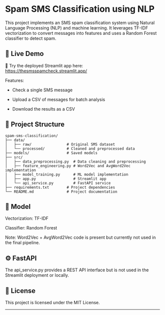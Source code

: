 # Spam SMS Classification using NLP

This project implements an SMS spam classification system using Natural Language Processing (NLP) and machine learning. It leverages TF-IDF vectorization to convert messages into features and uses a Random Forest classifier to detect spam.

## 🚀 Live Demo
🔗 Try the deployed Streamlit app here: https://thesmsspamcheck.streamlit.app/

Features:

* Check a single SMS message

* Upload a CSV of messages for batch analysis

* Download the results as a CSV

## 📁 Project Structure

```
spam-sms-classification/
├── data/
│   ├── raw/                # Original SMS dataset
│   └── processed/          # Cleaned and preprocessed data
├── models/                 # Saved models
├── src/
│   ├── data_preprocessing.py  # Data cleaning and preprocessing
│   ├── feature_engineering.py # Word2Vec and AvgWord2Vec implementation
│   ├── model_training.py      # ML model implementation
│   ├── app.py                 # Streamlit app
│   └── api_service.py         # FastAPI service
├── requirements.txt        # Project dependencies
└── README.md               # Project documentation
```
## 🧠 Model
Vectorization: TF-IDF

Classifier: Random Forest

Note: Word2Vec + AvgWord2Vec code is present but currently not used in the final pipeline.

## ⚙️ FastAPI
The api_service.py provides a REST API interface but is not used in the Streamlit deployment or locally.

## 📄 License

This project is licensed under the MIT License.

---

